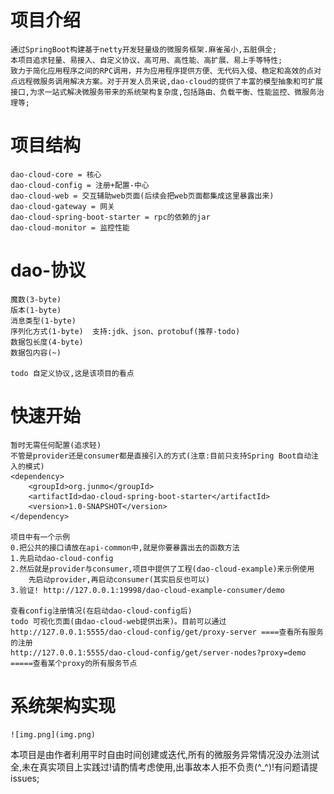 # 项目介绍
    通过SpringBoot构建基于netty开发轻量级的微服务框架.麻雀虽小,五脏俱全;
    本项目追求轻量、易接入、自定义协议、高可用、高性能、高扩展、易上手等特性;
    致力于简化应用程序之间的RPC调用，并为应用程序提供方便、无代码入侵、稳定和高效的点对点远程微服务调用解决方案。对于开发人员来说,dao-cloud的提供了丰富的模型抽象和可扩展接口,为求一站式解决微服务带来的系统架构复杂度,包括路由、负载平衡、性能监控、微服务治理等;
    
# 项目结构
    dao-cloud-core = 核心
    dao-cloud-config = 注册+配置-中心
    dao-cloud-web = 交互辅助web页面(后续会把web页面都集成这里暴露出来)
    dao-cloud-gateway = 网关
    dao-cloud-spring-boot-starter = rpc的依赖的jar
    dao-cloud-monitor = 监控性能

# dao-协议
    魔数(3-byte)
    版本(1-byte)
    消息类型(1-byte)
    序列化方式(1-byte)  支持:jdk、json、protobuf(推荐-todo)
    数据包长度(4-byte)
    数据包内容(~)

    todo 自定义协议,这是该项目的看点

# 快速开始
    暂时无需任何配置(追求轻)
    不管是provider还是consumer都是直接引入的方式(注意:目前只支持Spring Boot自动注入的模式)
    <dependency>
        <groupId>org.junmo</groupId>
        <artifactId>dao-cloud-spring-boot-starter</artifactId>
        <version>1.0-SNAPSHOT</version>
    </dependency>

    项目中有一个示例
    0.把公共的接口请放在api-common中,就是你要暴露出去的函数方法
    1.先启动dao-cloud-config
    2.然后就是provider与consumer,项目中提供了工程(dao-cloud-example)来示例使用
        先启动provider,再启动consumer(其实启反也可以)
    3.验证! http://127.0.0.1:19998/dao-cloud-example-consumer/demo

    查看config注册情况(在启动dao-cloud-config后)
    todo 可视化页面(由dao-cloud-web提供出来)。目前可以通过
    http://127.0.0.1:5555/dao-cloud-config/get/proxy-server ====查看所有服务的注册
    http://127.0.0.1:5555/dao-cloud-config/get/server-nodes?proxy=demo =====查看某个proxy的所有服务节点

# 系统架构实现
    ![img.png](img.png)

本项目是由作者利用平时自由时间创建或迭代,所有的微服务异常情况没办法测试全,未在真实项目上实践过!请酌情考虑使用,出事故本人拒不负责(^_^)!有问题请提issues;
    
        



   
    
    
    
